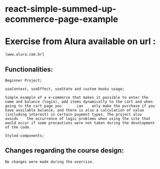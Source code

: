 # react-simple-summed-up-ecommerce-page-example




# Exercise from Alura available on url :
    [www.alura.com.br]





## Functionalities:
    
    Beginner Project;
   
    useContext, useEffect, useState and custom Hooks usage;

    Simple example of a e-commerce that makes it possible to enter the name and balance (login), add items dynamically to the cart and when going to the cart page you       can    only make the purchase if you have available balance, and there is also a calculation of value (including interest) in certain payment types. The project also     avoids    the occurrence of logic problems when using the site that would occur if some precautions were not taken during the development of the code.

    Styled-components;



    
    
    
## Changes regarding the course design:

    No changes were made during the exercise.
   

